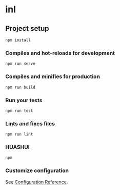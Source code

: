 # inl

## Project setup
```
npm install
```

### Compiles and hot-reloads for development
```
npm run serve
```

### Compiles and minifies for production
```
npm run build
```

### Run your tests
```
npm run test
```

### Lints and fixes files
```
npm run lint
```

### HUASHUI
```
npm 
```

### Customize configuration
See [Configuration Reference](https://cli.vuejs.org/config/).
